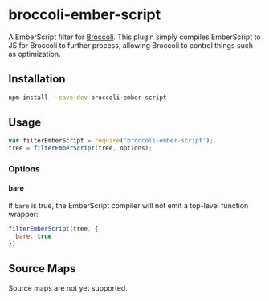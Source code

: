 # broccoli-ember-script

A EmberScript filter for [Broccoli](https://github.com/joliss/broccoli). This plugin simply compiles EmberScript to JS for Broccoli to further process, allowing Broccoli to control things such as optimization.

## Installation

```bash
npm install --save-dev broccoli-ember-script
```

## Usage

```js
var filterEmberScript = require('broccoli-ember-script');
tree = filterEmberScript(tree, options);
```

### Options

#### bare

If `bare` is true, the EmberScript compiler will not emit a top-level
function wrapper:

```js
filterEmberScript(tree, {
  bare: true
})
```

## Source Maps

Source maps are not yet supported.
